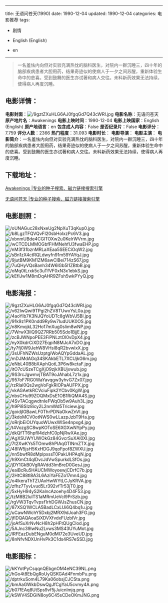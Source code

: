
---
title: 无语问苍天(1990)
date: 1990-12-04
updated: 1990-12-04
categories: 电影推荐
tags:
- 剧情

- English (English)
- en
---


> 一名羞怯内向但对实验充满热忱的脑科医生，对院内一群沉睡三，四十年的脑部疾病患者大胆用药，结果奇迹似的使病人于一夕之间苏醒，重新体验生命中的悲喜。受到鼓舞的医生亦试著和病人交往。未料新药效果无法持续，使得病人再度沉睡。

## **电影详情**：

**电影封面**：<img src="https://image.tmdb.org/t/p/w200/9gztZXuHLG6AJ0fgqGd7Q43cWRI.jpg" alt="/9gztZXuHLG6AJ0fgqGd7Q43cWRI.jpg" title="/9gztZXuHLG6AJ0fgqGd7Q43cWRI.jpg">
**电影名称**：无语问苍天
**原产地片名**：Awakenings
**电影上映时间**：1990-12-04
**电影上映国家**：English (English)
**原产地语言**：en
**包含成人内容**：False
**是否纪录片**：False
**电影评分**：7.759
**评分人数**：2366
**热门程度**：31.093
**电影时长**：
**电影导演**：
**电影主演**：
**电影简介**：一名羞怯内向但对实验充满热忱的脑科医生，对院内一群沉睡三，四十年的脑部疾病患者大胆用药，结果奇迹似的使病人于一夕之间苏醒，重新体验生命中的悲喜。受到鼓舞的医生亦试著和病人交往。未料新药效果无法持续，使得病人再度沉睡。

## **下载地址**：
[Awakenings |专业的种子搜索、磁力链接搜索引擎](https://movie.amd794.com:2083/?search=Awakenings&ordering=&mode=match_phrase&page_size=10&page=1)

[无语问苍天 |专业的种子搜索、磁力链接搜索引擎](https://movie.amd794.com:2083/?search=%E6%97%A0%E8%AF%AD%E9%97%AE%E8%8B%8D%E5%A4%A9&ordering=&mode=match_phrase&page_size=10&page=1)
 

## **电影剧照**：
<img src="https://image.tmdb.org/t/p/original/oUNAGuc28xNxeUg2NpXuT3qKup0.jpg" alt="/oUNAGuc28xNxeUg2NpXuT3qKup0.jpg" title="/oUNAGuc28xNxeUg2NpXuT3qKup0.jpg"><img src="https://image.tmdb.org/t/p/original/b8LgzTFQVQvFI20sbHolxzPc6V3.jpg" alt="/b8LgzTFQVQvFI20sbHolxzPc6V3.jpg" title="/b8LgzTFQVQvFI20sbHolxzPc6V3.jpg"><img src="https://image.tmdb.org/t/p/original/xbnmUBde4CGlTOXw2u0KelrWVrm.jpg" alt="/xbnmUBde4CGlTOXw2u0KelrWVrm.jpg" title="/xbnmUBde4CGlTOXw2u0KelrWVrm.jpg"><img src="https://image.tmdb.org/t/p/original/wCTCDLMMOGbfFHMNehfU3fwaEHP.jpg" alt="/wCTCDLMMOGbfFHMNehfU3fwaEHP.jpg" title="/wCTCDLMMOGbfFHMNehfU3fwaEHP.jpg"><img src="https://image.tmdb.org/t/p/original/nM3f31bznMRLaXEaa5SEECiOqW2.jpg" alt="/nM3f31bznMRLaXEaa5SEECiOqW2.jpg" title="/nM3f31bznMRLaXEaa5SEECiOqW2.jpg"><img src="https://image.tmdb.org/t/p/original/sBn1zX4ctRQLdwyfn91m59YAYqJ.jpg" alt="/sBn1zX4ctRQLdwyfn91m59YAYqJ.jpg" title="/sBn1zX4ctRQLdwyfn91m59YAYqJ.jpg"><img src="https://image.tmdb.org/t/p/original/9jutBM9KM1ZM6awClBei714zS67.jpg" alt="/9jutBM9KM1ZM6awClBei714zS67.jpg" title="/9jutBM9KM1ZM6awClBei714zS67.jpg"><img src="https://image.tmdb.org/t/p/original/7uQHyVQsBanh34W6lGb5I1ZBtbB.jpg" alt="/7uQHyVQsBanh34W6lGb5I1ZBtbB.jpg" title="/7uQHyVQsBanh34W6lGb5I1ZBtbB.jpg"><img src="https://image.tmdb.org/t/p/original/oMq0tLrxk5c3uTfVF0xN3x1ebkS.jpg" alt="/oMq0tLrxk5c3uTfVF0xN3x1ebkS.jpg" title="/oMq0tLrxk5c3uTfVF0xN3x1ebkS.jpg"><img src="https://image.tmdb.org/t/p/original/kEfIJw1M8mDqAHR9ZFsh5wkPYyQ.jpg" alt="/kEfIJw1M8mDqAHR9ZFsh5wkPYyQ.jpg" title="/kEfIJw1M8mDqAHR9ZFsh5wkPYyQ.jpg">

## **电影海报**：
<img src="https://image.tmdb.org/t/p/original/9gztZXuHLG6AJ0fgqGd7Q43cWRI.jpg" alt="/9gztZXuHLG6AJ0fgqGd7Q43cWRI.jpg" title="/9gztZXuHLG6AJ0fgqGd7Q43cWRI.jpg"><img src="https://image.tmdb.org/t/p/original/v62IwQwi9TPgi2hZV8TUwxYsL0a.jpg" alt="/v62IwQwi9TPgi2hZV8TUwxYsL0a.jpg" title="/v62IwQwi9TPgi2hZV8TUwxYsL0a.jpg"><img src="https://image.tmdb.org/t/p/original/4aoYIb7K3NJQYoUDTc8gWbVJ5Bl.jpg" alt="/4aoYIb7K3NJQYoUDTc8gWbVJ5Bl.jpg" title="/4aoYIb7K3NJQYoUDTc8gWbVJ5Bl.jpg"><img src="https://image.tmdb.org/t/p/original/91k9z1PK0ndd9Ry9w7IudUUK0OS.jpg" alt="/91k9z1PK0ndd9Ry9w7IudUUK0OS.jpg" title="/91k9z1PK0ndd9Ry9w7IudUUK0OS.jpg"><img src="https://image.tmdb.org/t/p/original/n8KmojkL32Ho17mXug0sIim8wNP.jpg" alt="/n8KmojkL32Ho17mXug0sIim8wNP.jpg" title="/n8KmojkL32Ho17mXug0sIim8wNP.jpg"><img src="https://image.tmdb.org/t/p/original/7WrwX3llQ9QZ7RRb505Sdo1BjjE.jpg" alt="/7WrwX3llQ9QZ7RRb505Sdo1BjjE.jpg" title="/7WrwX3llQ9QZ7RRb505Sdo1BjjE.jpg"><img src="https://image.tmdb.org/t/p/original/zcBJWNpoPEE3FiPNLztOl0vDpX4.jpg" alt="/zcBJWNpoPEE3FiPNLztOl0vDpX4.jpg" title="/zcBJWNpoPEE3FiPNLztOl0vDpX4.jpg"><img src="https://image.tmdb.org/t/p/original/nyX0kdrCiXD27EqpiN8MJcA7xDO.jpg" alt="/nyX0kdrCiXD27EqpiN8MJcA7xDO.jpg" title="/nyX0kdrCiXD27EqpiN8MJcA7xDO.jpg"><img src="https://image.tmdb.org/t/p/original/ty7fj0W9JehW8VHsl8qR2bvwlxX.jpg" alt="/ty7fj0W9JehW8VHsl8qR2bvwlxX.jpg" title="/ty7fj0W9JehW8VHsl8qR2bvwlxX.jpg"><img src="https://image.tmdb.org/t/p/original/3sUFhNZWsUzptgiWoAQYpGddaAL.jpg" alt="/3sUFhNZWsUzptgiWoAQYpGddaAL.jpg" title="/3sUFhNZWsUzptgiWoAQYpGddaAL.jpg"><img src="https://image.tmdb.org/t/p/original/mDJMdAGq34SKAkbETL7XCUjkG6m.jpg" alt="/mDJMdAGq34SKAkbETL7XCUjkG6m.jpg" title="/mDJMdAGq34SKAkbETL7XCUjkG6m.jpg"><img src="https://image.tmdb.org/t/p/original/eNbL40B8bXAphQotL3P6w8kctaF.jpg" alt="/eNbL40B8bXAphQotL3P6w8kctaF.jpg" title="/eNbL40B8bXAphQotL3P6w8kctaF.jpg"><img src="https://image.tmdb.org/t/p/original/itO7cUSzeTCgXjO9zjkXBUjxwub.jpg" alt="/itO7cUSzeTCgXjO9zjkXBUjxwub.jpg" title="/itO7cUSzeTCgXjO9zjkXBUjxwub.jpg"><img src="https://image.tmdb.org/t/p/original/9S3rcJgwmvjTBAT9oJAhabL7z1x.jpg" alt="/9S3rcJgwmvjTBAT9oJAhabL7z1x.jpg" title="/9S3rcJgwmvjTBAT9oJAhabL7z1x.jpg"><img src="https://image.tmdb.org/t/p/original/957oF7RG0WaYavqgw3yhvG7Zx07.jpg" alt="/957oF7RG0WaYavqgw3yhvG7Zx07.jpg" title="/957oF7RG0WaYavqgw3yhvG7Zx07.jpg"><img src="https://image.tmdb.org/t/p/original/rzRlaI0Qs2wgVoFgkRIOPaAUFPX.jpg" alt="/rzRlaI0Qs2wgVoFgkRIOPaAUFPX.jpg" title="/rzRlaI0Qs2wgVoFgkRIOPaAUFPX.jpg"><img src="https://image.tmdb.org/t/p/original/vkAGAetkRCVciuFipk2YCbv0KgW.jpg" alt="/vkAGAetkRCVciuFipk2YCbv0KgW.jpg" title="/vkAGAetkRCVciuFipk2YCbv0KgW.jpg"><img src="https://image.tmdb.org/t/p/original/nbsCHu99ZOQMxDsE1OB1RiQMA4S.jpg" alt="/nbsCHu99ZOQMxDsE1OB1RiQMA4S.jpg" title="/nbsCHu99ZOQMxDsE1OB1RiQMA4S.jpg"><img src="https://image.tmdb.org/t/p/original/4SvTACqgwdtnIeFWqOb5w9Auh3L.jpg" alt="/4SvTACqgwdtnIeFWqOb5w9Auh3L.jpg" title="/4SvTACqgwdtnIeFWqOb5w9Auh3L.jpg"><img src="https://image.tmdb.org/t/p/original/h9Pi8SIz8icy2L2nmWd5Triciew.jpg" alt="/h9Pi8SIz8icy2L2nmWd5Triciew.jpg" title="/h9Pi8SIz8icy2L2nmWd5Triciew.jpg"><img src="https://image.tmdb.org/t/p/original/goidjIGBawLF0ThrPDNaOkwZnVI.jpg" alt="/goidjIGBawLF0ThrPDNaOkwZnVI.jpg" title="/goidjIGBawLF0ThrPDNaOkwZnVI.jpg"><img src="https://image.tmdb.org/t/p/original/3kdoMCV0otNWS0wLLazpJzbT9Ha.jpg" alt="/3kdoMCV0otNWS0wLLazpJzbT9Ha.jpg" title="/3kdoMCV0otNWS0wLLazpJzbT9Ha.jpg"><img src="https://image.tmdb.org/t/p/original/oRrjbEiOUYquoWUwxWISe4npxg4.jpg" alt="/oRrjbEiOUYquoWUwxWISe4npxg4.jpg" title="/oRrjbEiOUYquoWUwxWISe4npxg4.jpg"><img src="https://image.tmdb.org/t/p/original/t4VozgSC8wpKOToSE6XGXwNYpPy.jpg" alt="/t4VozgSC8wpKOToSE6XGXwNYpPy.jpg" title="/t4VozgSC8wpKOToSE6XGXwNYpPy.jpg"><img src="https://image.tmdb.org/t/p/original/dkQfTT6hpfll4dzhfC0pNjRwXAe.jpg" alt="/dkQfTT6hpfll4dzhfC0pNjRwXAe.jpg" title="/dkQfTT6hpfll4dzhfC0pNjRwXAe.jpg"><img src="https://image.tmdb.org/t/p/original/AgXSUWYUWOkGz84GvcrSuXAl0XI.jpg" alt="/AgXSUWYUWOkGz84GvcrSuXAl0XI.jpg" title="/AgXSUWYUWOkGz84GvcrSuXAl0XI.jpg"><img src="https://image.tmdb.org/t/p/original/7t2XwKYs5TOmw8hPIAqGTINmZTX.jpg" alt="/7t2XwKYs5TOmw8hPIAqGTINmZTX.jpg" title="/7t2XwKYs5TOmw8hPIAqGTINmZTX.jpg"><img src="https://image.tmdb.org/t/p/original/48lW5jsH5KxHDGJ9qoFpof8ZWXU.jpg" alt="/48lW5jsH5KxHDGJ9qoFpof8ZWXU.jpg" title="/48lW5jsH5KxHDGJ9qoFpof8ZWXU.jpg"><img src="https://image.tmdb.org/t/p/original/nn5bwfR8dMplpxssT0PakUHPAqN.jpg" alt="/nn5bwfR8dMplpxssT0PakUHPAqN.jpg" title="/nn5bwfR8dMplpxssT0PakUHPAqN.jpg"><img src="https://image.tmdb.org/t/p/original/h9XmCt4qIDvcJdVwSpurkdLSfOs.jpg" alt="/h9XmCt4qIDvcJdVwSpurkdLSfOs.jpg" title="/h9XmCt4qIDvcJdVwSpurkdLSfOs.jpg"><img src="https://image.tmdb.org/t/p/original/jDY1GkB0VgRAVdd3ImBreD0GesJ.jpg" alt="/jDY1GkB0VgRAVdd3ImBreD0GesJ.jpg" title="/jDY1GkB0VgRAVdd3ImBreD0GesJ.jpg"><img src="https://image.tmdb.org/t/p/original/eaiBcRu5HAUCMWoyoewjCDrfC7b.jpg" alt="/eaiBcRu5HAUCMWoyoewjCDrfC7b.jpg" title="/eaiBcRu5HAUCMWoyoewjCDrfC7b.jpg"><img src="https://image.tmdb.org/t/p/original/2HtC88tl8A3L6AziYaFEZo17mn4.jpg" alt="/2HtC88tl8A3L6AziYaFEZo17mn4.jpg" title="/2HtC88tl8A3L6AziYaFEZo17mn4.jpg"><img src="https://image.tmdb.org/t/p/original/o4lkeraThTZUAxHwWYtLCJyKRVA.jpg" alt="/o4lkeraThTZUAxHwWYtLCJyKRVA.jpg" title="/o4lkeraThTZUAxHwWYtLCJyKRVA.jpg"><img src="https://image.tmdb.org/t/p/original/zfhz7TyvLvud5Lr392vfTr53jT0.jpg" alt="/zfhz7TyvLvud5Lr392vfTr53jT0.jpg" title="/zfhz7TyvLvud5Lr392vfTr53jT0.jpg"><img src="https://image.tmdb.org/t/p/original/5xHyH94yS2KalncAzoehy4D4F53.jpg" alt="/5xHyH94yS2KalncAzoehy4D4F53.jpg" title="/5xHyH94yS2KalncAzoehy4D4F53.jpg"><img src="https://image.tmdb.org/t/p/original/tzM8B2lulTS1aMRmUeVcl9PrSzb.jpg" alt="/tzM8B2lulTS1aMRmUeVcl9PrSzb.jpg" title="/tzM8B2lulTS1aMRmUeVcl9PrSzb.jpg"><img src="https://image.tmdb.org/t/p/original/rgVW3TqvTvpsf1rhDGWJsZhusCN.jpg" alt="/rgVW3TqvTvpsf1rhDGWJsZhusCN.jpg" title="/rgVW3TqvTvpsf1rhDGWJsZhusCN.jpg"><img src="https://image.tmdb.org/t/p/original/87XSQ1WCLA5BadLCxLUi6Q4bq1u.jpg" alt="/87XSQ1WCLA5BadLCxLUi6Q4bq1u.jpg" title="/87XSQ1WCLA5BadLCxLUi6Q4bq1u.jpg"><img src="https://image.tmdb.org/t/p/original/uCawNWchY5Dxbj2MRX9dJoah3FG.jpg" alt="/uCawNWchY5Dxbj2MRX9dJoah3FG.jpg" title="/uCawNWchY5Dxbj2MRX9dJoah3FG.jpg"><img src="https://image.tmdb.org/t/p/original/jflDQAQAoaSiXDVXfvdxFUzbIVr.jpg" alt="/jflDQAQAoaSiXDVXfvdxFUzbIVr.jpg" title="/jflDQAQAoaSiXDVXfvdxFUzbIVr.jpg"><img src="https://image.tmdb.org/t/p/original/joAfSuXrNvNcH8h2pHFtQUgClod.jpg" alt="/joAfSuXrNvNcH8h2pHFtQUgClod.jpg" title="/joAfSuXrNvNcH8h2pHFtQUgClod.jpg"><img src="https://image.tmdb.org/t/p/original/5AJnc39lwNu2Lvws3MS43UYuMot.jpg" alt="/5AJnc39lwNu2Lvws3MS43UYuMot.jpg" title="/5AJnc39lwNu2Lvws3MS43UYuMot.jpg"><img src="https://image.tmdb.org/t/p/original/lRFEazDubENguM0dMI72e3UveUD.jpg" alt="/lRFEazDubENguM0dMI72e3UveUD.jpg" title="/lRFEazDubENguM0dMI72e3UveUD.jpg"><img src="https://image.tmdb.org/t/p/original/8nNfvNDXUnHvPk3C1ds4RS7eSSD.jpg" alt="/8nNfvNDXUnHvPk3C1ds4RS7eSSD.jpg" title="/8nNfvNDXUnHvPk3C1ds4RS7eSSD.jpg">

## **电影图标**：
<img src="https://image.tmdb.org/t/p/original/kKYotPyCsqqnQEbgnOM4eNC39NL.png" alt="/kKYotPyCsqqnQEbgnOM4eNC39NL.png" title="/kKYotPyCsqqnQEbgnOM4eNC39NL.png"><img src="https://image.tmdb.org/t/p/original/hGo4t8EbQgRoUyQSKGAd4FnmbPu.png" alt="/hGo4t8EbQgRoUyQSKGAd4FnmbPu.png" title="/hGo4t8EbQgRoUyQSKGAd4FnmbPu.png"><img src="https://image.tmdb.org/t/p/original/dptrkuSom4L79Ka06obsjCJCSta.png" alt="/dptrkuSom4L79Ka06obsjCJCSta.png" title="/dptrkuSom4L79Ka06obsjCJCSta.png"><img src="https://image.tmdb.org/t/p/original/bmAaGWkbDswQgJfCgYaU5cvmy4A.png" alt="/bmAaGWkbDswQgJfCgYaU5cvmy4A.png" title="/bmAaGWkbDswQgJfCgYaU5cvmy4A.png"><img src="https://image.tmdb.org/t/p/original/b07fEAq8UtSps9vf5jJuicnlmjq.png" alt="/b07fEAq8UtSps9vf5jJuicnlmjq.png" title="/b07fEAq8UtSps9vf5jJuicnlmjq.png"><img src="https://image.tmdb.org/t/p/original/kSWV4SDGiN8oy6C45sCDeOKmJNG.png" alt="/kSWV4SDGiN8oy6C45sCDeOKmJNG.png" title="/kSWV4SDGiN8oy6C45sCDeOKmJNG.png">
